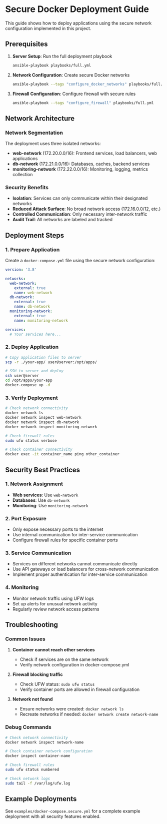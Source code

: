 # Secure Docker Deployment Guide

This guide shows how to deploy applications using the secure network configuration implemented in this project.

## Prerequisites

1. **Server Setup**: Run the full deployment playbook

   ```bash
   ansible-playbook playbooks/full.yml
   ```

2. **Network Configuration**: Create secure Docker networks

   ```bash
   ansible-playbook --tags "configure_docker_networks" playbooks/full.yml
   ```

3. **Firewall Configuration**: Configure firewall with secure rules

   ```bash
   ansible-playbook --tags "configure_firewall" playbooks/full.yml
   ```

## Network Architecture

### Network Segmentation

The deployment uses three isolated networks:

- **web-network** (172.20.0.0/16): Frontend services, load balancers, web applications
- **db-network** (172.21.0.0/16): Databases, caches, backend services
- **monitoring-network** (172.22.0.0/16): Monitoring, logging, metrics collection

### Security Benefits

- **Isolation**: Services can only communicate within their designated networks
- **Reduced Attack Surface**: No broad network access (172.16.0.0/12, etc.)
- **Controlled Communication**: Only necessary inter-network traffic
- **Audit Trail**: All networks are labeled and tracked

## Deployment Steps

### 1. Prepare Application

Create a `docker-compose.yml` file using the secure network configuration:

```yaml
version: '3.8'

networks:
  web-network:
    external: true
    name: web-network
  db-network:
    external: true
    name: db-network
  monitoring-network:
    external: true
    name: monitoring-network

services:
  # Your services here...
```

### 2. Deploy Application

```bash
# Copy application files to server
scp -r ./your-app/ user@server:/opt/apps/

# SSH to server and deploy
ssh user@server
cd /opt/apps/your-app
docker-compose up -d
```

### 3. Verify Deployment

```bash
# Check network connectivity
docker network ls
docker network inspect web-network
docker network inspect db-network
docker network inspect monitoring-network

# Check firewall rules
sudo ufw status verbose

# Check container connectivity
docker exec -it container_name ping other_container
```

## Security Best Practices

### 1. Network Assignment

- **Web services**: Use `web-network`
- **Databases**: Use `db-network`
- **Monitoring**: Use `monitoring-network`

### 2. Port Exposure

- Only expose necessary ports to the internet
- Use internal communication for inter-service communication
- Configure firewall rules for specific container ports

### 3. Service Communication

- Services on different networks cannot communicate directly
- Use API gateways or load balancers for cross-network communication
- Implement proper authentication for inter-service communication

### 4. Monitoring

- Monitor network traffic using UFW logs
- Set up alerts for unusual network activity
- Regularly review network access patterns

## Troubleshooting

### Common Issues

1. **Container cannot reach other services**
   - Check if services are on the same network
   - Verify network configuration in docker-compose.yml

2. **Firewall blocking traffic**
   - Check UFW status: `sudo ufw status`
   - Verify container ports are allowed in firewall configuration

3. **Network not found**
   - Ensure networks were created: `docker network ls`
   - Recreate networks if needed: `docker network create network-name`

### Debug Commands

```bash
# Check network connectivity
docker network inspect network-name

# Check container network configuration
docker inspect container-name

# Check firewall rules
sudo ufw status numbered

# Check network logs
sudo tail -f /var/log/ufw.log
```

## Example Deployments

See `examples/docker-compose.secure.yml` for a complete example deployment with all security features enabled.
